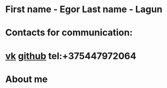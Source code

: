 **First name** - Egor 
**Last name** - Lagun
====
# Сontacts for communication:
[vk](https://vk.com/id179141729)
[github](https://github.com/NITO666)
tel:+375447972064
====
# About me
